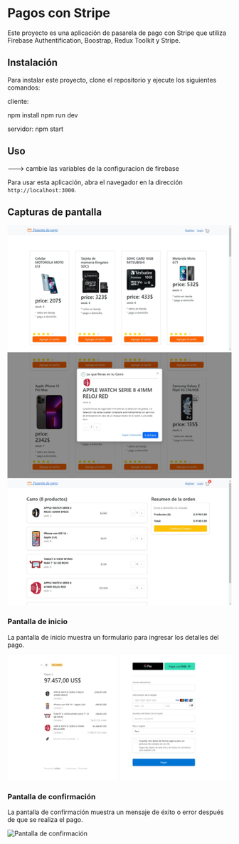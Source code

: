 # Pagos con Stripe

Este proyecto es una aplicación de pasarela de pago con Stripe que utiliza Firebase Authentification, Boostrap, Redux Toolkit y Stripe.

## Instalación

Para instalar este proyecto, clone el repositorio y ejecute los siguientes comandos:

cliente:

npm install 
npm run dev

servidor:
npm start

## Uso
---> cambie las variables de la configuracion de firebase

Para usar esta aplicación, abra el navegador en la dirección `http://localhost:3000`.

## Capturas de pantalla
![Pantalla de inicio](screenshots/stripe_api1.jpeg)
![Pantalla de inicio](screenshots/stripe_api2.jpeg)
![Pantalla de inicio](screenshots/stripe_api3.jpeg)

### Pantalla de inicio

La pantalla de inicio muestra un formulario para ingresar los detalles del pago.

![Pantalla de inicio](screenshots/stripe_api4.jpeg)

### Pantalla de confirmación

La pantalla de confirmación muestra un mensaje de éxito o error después de que se realiza el pago.

![Pantalla de confirmación](screenshots/confirmation.png)

